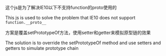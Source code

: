 这个js是为了解决IE10以下不支持function的proto使用的

This js is used to solve the problem that IE10 does not support ```function.__proto__```


方案是覆盖setPrototypeOf方法，使用setter和getter来模拟原型链的效果

The solution is to override the setPrototypeOf method and use setters and getters to simulate prototype chain




